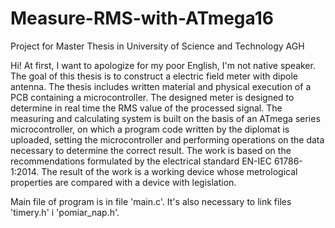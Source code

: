 # Measure-RMS-with-ATmega16
Project for Master Thesis in University of Science and Technology AGH

Hi!
At first, I want to apologize for my poor English, I'm not native speaker.
The goal of this thesis is to construct a electric field meter with dipole antenna. The thesis includes written material and physical execution of a PCB containing a microcontroller. The designed meter is designed to determine in real time the RMS value of the processed signal. The measuring and calculating system is built on the basis of an ATmega series microcontroller, on which a program code written by the diplomat is uploaded, setting the microcontroller and performing operations on the data necessary to determine the correct result. The work is based on the recommendations formulated by the electrical standard EN-IEC 61786-1:2014. The result of the work is a working device whose metrological properties are compared with a device with legislation.

Main file of program is in file 'main.c'. It's also necessary to link files 'timery.h' i 'pomiar_nap.h'.
